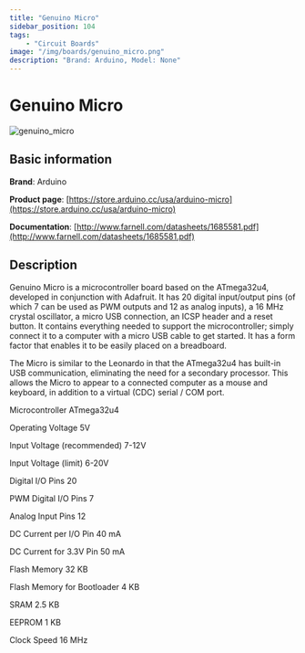 ```yaml
---
title: "Genuino Micro"
sidebar_position: 104
tags:
    - "Circuit Boards"
image: "/img/boards/genuino_micro.png"
description: "Brand: Arduino, Model: None"
---
```

# Genuino Micro

![genuino_micro](/img/boards/genuino_micro.png)

## Basic information

**Brand**: Arduino

**Product page**: [https://store.arduino.cc/usa/arduino-micro](https://store.arduino.cc/usa/arduino-micro)

**Documentation**: [http://www.farnell.com/datasheets/1685581.pdf](http://www.farnell.com/datasheets/1685581.pdf)

## Description

Genuino Micro is a microcontroller board based on the ATmega32u4, developed in conjunction with Adafruit\. It has 20 digital input/output pins \(of which 7 can be used as PWM outputs and 12 as analog inputs\), a 16 MHz crystal oscillator, a micro USB connection, an ICSP header and a reset button\. It contains everything needed to support the microcontroller; simply connect it to a computer with a micro USB cable to get started\. It has a form factor that enables it to be easily placed on a breadboard\.



The Micro is similar to the Leonardo in that the ATmega32u4 has built\-in USB communication, eliminating the need for a secondary processor\. This allows the Micro to appear to a connected computer as a mouse and keyboard, in addition to a virtual \(CDC\) serial / COM port\.



Microcontroller	ATmega32u4

Operating Voltage	5V

Input Voltage \(recommended\)	7\-12V

Input Voltage \(limit\)	6\-20V

Digital I/O Pins	20

PWM Digital I/O Pins	7

Analog Input Pins	12

DC Current per I/O Pin	40 mA

DC Current for 3\.3V Pin	50 mA

Flash Memory	32 KB

Flash Memory for Bootloader	4 KB

SRAM	2\.5 KB

EEPROM	1 KB

Clock Speed	16 MHz


